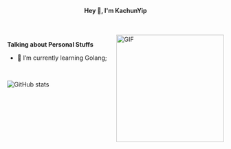 **<p align="center"> Hey 👋, I'm KachunYip </p>**

<br />
<br />

 <img align="right" alt="GIF" src="https://media.giphy.com/media/836HiJc7pgzy8iNXCn/giphy.gif" width="250"/>
 
 **Talking about Personal Stuffs**
 - 🌱 I’m currently learning Golang;

<br />

![GitHub stats](https://github-readme-stats.vercel.app/api?username=kachunyip&show_icons=true&theme=vue&hide_border=true)
